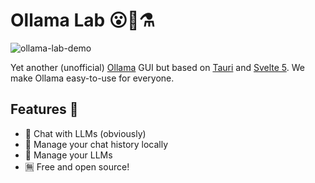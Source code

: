 # Ollama Lab 😮🦙⚗️

![ollama-lab-demo](https://github.com/user-attachments/assets/e3b9ca15-d372-4a99-b44c-056bb8313541)

Yet another (unofficial) [Ollama](https://github.com/ollama/ollama) GUI but based on [Tauri](https://tauri.app) and [Svelte 5](https://svelte.dev/).
We make Ollama easy-to-use for everyone.

## Features 🌟

- 💬 Chat with LLMs (obviously)
- 💾 Manage your chat history locally
- 🤖 Manage your LLMs
- 🈚 Free and open source!
